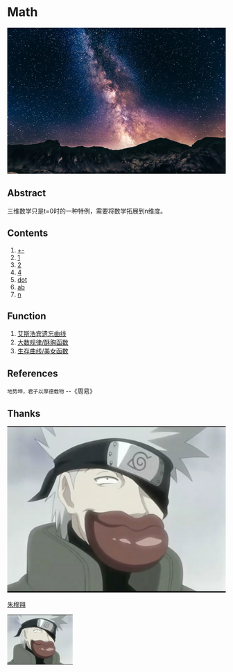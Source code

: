 # Math

![image](n/n.webp)

## Abstract

三维数学只是t=0时的一种特例，需要将数学拓展到n维度。

## Contents

1. [+-](n/+-.md)
1. [1](n/1.md)
1. [2](n/2.md)
1. [4](n/4.md)
1. [dot](n/dot.md)
1. [ab](n/ab.md)
1. [n](n/n.md)

## Function

1. [艾斯浩宾遗忘曲线](function/forgetting-curve.md)
1. [大数规律/酥胸函数](function/Standard_deviation_diagram_micro.md)
1. [生存曲线/美女函数](function/Survivorship_Curves.md)

## References

  `地势坤，君子以厚德载物` --《周易》

## Thanks

![image](はたけカカシ.jpg)

[朱穆翔](https://mp.weixin.qq.com/s?__biz=MzI1ODEyNDg3MA==&mid=2655475398&idx=1&sn=2bdcf5d77a5e8364f402abb5585411eb&chksm=f1bf0befc6c882f9e8244b98f9fa7b3eabd813ae70c18ca9ccd8dca769ddc59acebbf85c5bb4&scene=178&cur_album_id=1501795090070077441&search_click_id=#rd)

<a href="https://mp.weixin.qq.com/s?__biz=MzI1ODEyNDg3MA==&mid=2655475398&idx=1&sn=2bdcf5d77a5e8364f402abb5585411eb&chksm=f1bf0befc6c882f9e8244b98f9fa7b3eabd813ae70c18ca9ccd8dca769ddc59acebbf85c5bb4&scene=178&cur_album_id=1501795090070077441&search_click_id=#rd" target="_blank">
  <img src="はたけカカシ.jpg" alt="朱穆翔" width="30%">
</a>
